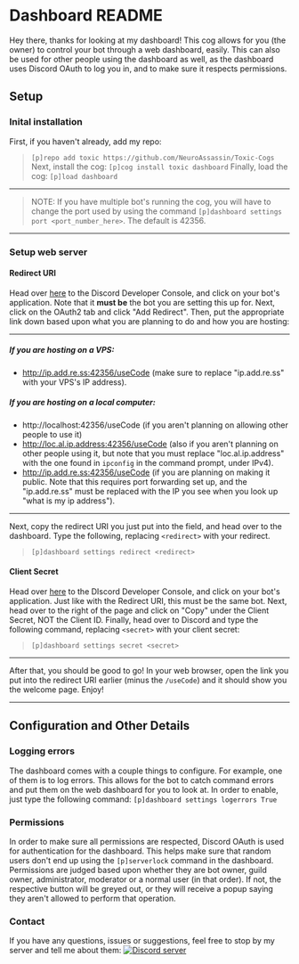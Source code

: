 # Dashboard README
Hey there, thanks for looking at my dashboard!  This cog allows for you (the owner) to control your bot through a web dashboard, easily.  This can also be used for other people using the dashboard as well, as the dashboard uses Discord OAuth to log you in, and to make sure it respects permissions.

## Setup
### Inital installation
First, if you haven't already, add my repo:
> `[p]repo add toxic https://github.com/NeuroAssassin/Toxic-Cogs`
Next, install the cog:
> `[p]cog install toxic dashboard`
Finally, load the cog:
> `[p]load dashboard`
****
> NOTE: If you have multiple bot's running the cog, you will have to change the port used by using the command `[p]dashboard settings port <port_number_here>`.  The default is 42356.
****
### Setup web server
#### Redirect URI
Head over [here](https://discordapp.com/developers/applications/) to the Discord Developer Console, and click on your bot's application.  Note that it **must be** the bot you are setting this up for.  Next, click on the OAuth2 tab and click "Add Redirect".  Then, put the appropriate link down based upon what you are planning to do and how you are hosting:
****
##### If you are hosting on a VPS:
- http://ip.add.re.ss:42356/useCode (make sure to replace "ip.add.re.ss" with your VPS's IP address).
##### If you are hosting on a local computer:
- http://localhost:42356/useCode (if you aren't planning on allowing other people to use it)
- http://loc.al.ip.address:42356/useCode (also if you aren't planning on other people using it, but note that you must replace "loc.al.ip.address" with the one found in `ipconfig` in the command prompt, under IPv4).
- http://ip.add.re.ss:42356/useCode (if you are planning on making it public.  Note that this requires port forwarding set up, and the "ip.add.re.ss" must be replaced with the IP you see when you look up "what is my ip address").
****
Next, copy the redirect URI you just put into the field, and head over to the dashboard.  Type the following, replacing `<redirect>` with your redirect.
> `[p]dashboard settings redirect <redirect>`
#### Client Secret
Head over [here](https://discordapp.com/developers/applications/) to the DIscord Developer Console, and click on your bot's application.  Just like with the Redirect URI, this must be the same bot.  Next, head over to the right of the page and click on "Copy" under the Client Secret, NOT the Client ID.  Finally, head over to Discord and type the following command, replacing `<secret>` with your client secret:
> `[p]dashboard settings secret <secret>`
****
After that, you should be good to go!  In your web browser, open the link you put into the redirect URI earlier (minus the `/useCode`) and it should show you the welcome page.  Enjoy!
****
## Configuration and Other Details
### Logging errors
The dashboard comes with a couple things to configure.  For example, one of them is to log errors.  This allows for the bot to catch command errors and put them on the web dashboard for you to look at.  In order to enable, just type the following command:
`[p]dashboard settings logerrors True`
### Permissions
In order to make sure all permissions are respected, Discord OAuth is used for authentication for the dashboard.  This helps make sure that random users don't end up using the `[p]serverlock` command in the dashboard.  Permissions are judged based upon whether they are bot owner, guild owner, administrator, moderator or a normal user (in that order).  If not, the respective button will be greyed out, or they will receive a popup saying they aren't allowed to perform that operation.
### Contact
If you have any questions, issues or suggestions, feel free to stop by my server and tell me about them:
[![Discord server](https://discordapp.com/api/guilds/540613833237069836/embed.png?style=banner3)](https://discord.gg/vQZTdB9)